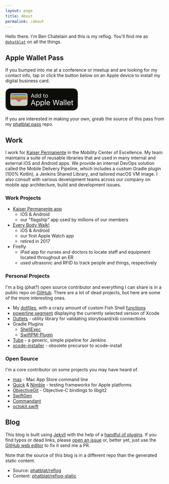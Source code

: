 ```yaml
---
layout: page
title: About
permalink: /about
---
```


Hello there. I'm Ben Chatelain and this is my reflog.
You'll find me as [`@phatblat`](https://twitter.com/phatblat) on all the things.

## Apple Wallet Pass

If you bumped into me at a conference or meetup and are looking for my contact info,
tap or click the button below on an Apple device to install my digital business card.

[![Add to Apple Wallet](/images/add-to-apple-wallet.png "Click to add to Apple Wallet")](/pass)

If you are interested in making your own, greab the source of this pass from my
[phatblat.pass](https://github.com/phatblat/phatblat.pass) repo.

## Work

I work for [Kaiser Permanente](http://kp.org) in the Mobility Center of Excellence.
My team maintains a suite of reusable libraries that are used in
many internal and external iOS and Android apps.
We provide an internal DevOps solution called the Mobile Delivery Pipeline,
which includes a custom Gradle plugin (100% Kotlin), a Jenkins Shared Library,
and tailored macOS VM image.
I also consult with various development teams across our company on mobile app
architecture, build and development issues.

### Work Projects

- [Kaiser Permanente app](https://kpapp.org)
  - iOS & Android
  - our "flagship" app used by millions of our members
- [Every Body Walk!](http://everybodywalk.org)
  - iOS & Android
  - our first Apple Watch app
  - retired in 2017
- Firefly
  - iPad app for nurses and doctors to locate staff and equipment located throughout an ER
  - used ultrasonic and RFID to track people and things, respectively

### Personal Projects

I'm a big (phat?) open source contributor and everything I can share is in a public
repo on [GitHub](https://github.com/phatblat?tab=repositories). There are a lot of
dead projects, but here are some of the more interesting ones.

- My [dotfiles](https://github.com/phatblat/dotfiles), with a crazy amount of custom Fish Shell [functions](https://github.com/phatblat/dotfiles/tree/master/.config/fish/functions)
- [powerline segment](https://github.com/phatblat/powerline-xcodeversion#readme)
  displaying the currently selected version of Xcode
- [Outlets](/2016/05/03/outlets-pod.html) - utility library for validating storyboard/xib connections
- Gradle Plugins
  - [ShellExec](https://github.com/phatblat/ShellExec#readme)
  - [SwiftPM-Plugin](https://github.com/phatblat/SwiftPM-Plugin#readme)
- [Tube](https://github.com/phatblat/Tube) - a generic, simple pipeline for Jenkins
- [xcode-installer](https://github.com/phatblat/xcode-installer) - obsolete precursor to xcode-install

### Open Source

I'm a core contributor on some projects you may have heard of.

- [mas](https://github.com/mas-cli/mas#readme) - Mac App Store command line
- [Quick](https://github.com/Quick/Quick#readme) & [Nimble](https://github.com/Quick/Nimble#readme) - testing frameworks for Apple platforms
- [ObjectiveGit](https://github.com/libgit2/objective-git#readme) - Objective-C bindings to libgit2
- [SwiftGen](https://github.com/SwiftGen/SwiftGen#readme)
- [Commandant](https://github.com/Carthage/Commandant#readme)
- [octokit.swift](https://github.com/nerdishbynature/octokit.swift#readme)

## Blog

This blog is built using [Jekyll](https://jekyllrb.com) with the help of a
[handful of plugins](https://github.com/phatblat/reflog/blob/master/Gemfile#L7).
If you find typos or dead links, please [open an issue](https://github.com/phatblat/reflog/issues/new)
or, better yet, just use the [GitHub web editor](https://help.github.com/articles/editing-files-in-your-repository/) to fix it send me a PR.

Note that the source of this blog is in a different repo than the generated static content.

- Source: [phatblat/reflog](https://github.com/phatblat/reflog)
- Content: [phatblat/reflog-static](https://github.com/phatblat/reflog-static)
